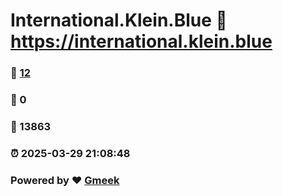 # International.Klein.Blue :link: https://international.klein.blue 
### :page_facing_up: [12](https://international.klein.blue/tag.html) 
### :speech_balloon: 0 
### :hibiscus: 13863 
### :alarm_clock: 2025-03-29 21:08:48 
### Powered by :heart: [Gmeek](https://github.com/Meekdai/Gmeek)
